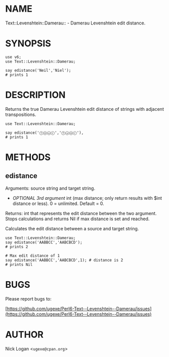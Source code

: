 # NAME

Text::Levenshtein::Damerau:: - Damerau Levenshtein edit distance.

# SYNOPSIS

    use v6;
    use Text::Levenshtein::Damerau;

    say edistance('Neil','Niel');
    # prints 1

# DESCRIPTION

Returns the true Damerau Levenshtein edit distance of strings with adjacent transpositions. 

    use Text::Levenshtein::Damerau;

    say edistance('ⓕⓞⓤⓡ','ⓕⓤⓞⓡ'), 
    # prints 1

# METHODS

## edistance

Arguments: source string and target string.

- _OPTIONAL 3rd argument_ int (max distance; only return results with $int distance or less). 0 = unlimited. Default = 0.

Returns: int that represents the edit distance between the two argument. Stops calculations and returns Nil if max distance is set and reached.

Calculates the edit distance between a source and target string.

    use Text::Levenshtein::Damerau;
    say edistance('AABBCC','AABCBCD');
    # prints 2

    # Max edit distance of 1
    say edistance('AABBCC','AABCBCD',1); # distance is 2
    # prints Nil

# BUGS

Please report bugs to:

[https://github.com/ugexe/Perl6-Text--Levenshtein--Damerau/issues](https://github.com/ugexe/Perl6-Text--Levenshtein--Damerau/issues)

# AUTHOR

Nick Logan <`ugexe@cpan.org`\>
